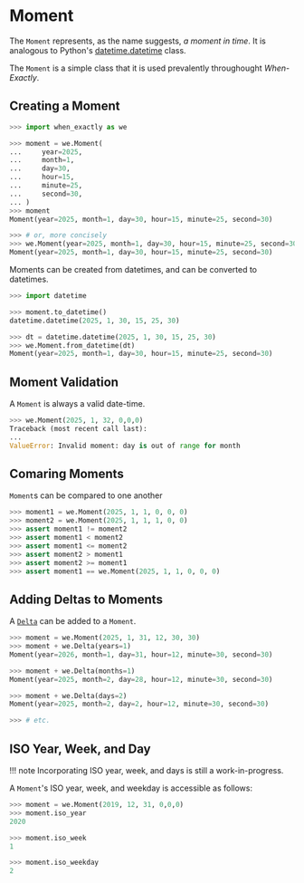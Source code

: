 # Moment

The `Moment` represents, as the name suggests, _a moment in time_. It is analogous to Python's
[datetime.datetime](https://docs.python.org/3/library/datetime.html#datetime.datetime) class.

The `Moment` is a simple class that it is used prevalently throughought _When-Exactly_.


## Creating a Moment

```python
>>> import when_exactly as we

>>> moment = we.Moment(
...     year=2025,
...     month=1,
...     day=30,
...     hour=15,
...     minute=25,
...     second=30,
... )
>>> moment
Moment(year=2025, month=1, day=30, hour=15, minute=25, second=30)

>>> # or, more concisely 
>>> we.Moment(year=2025, month=1, day=30, hour=15, minute=25, second=30)
Moment(year=2025, month=1, day=30, hour=15, minute=25, second=30)

```

Moments can be created from datetimes, and can be converted to datetimes.

```python
>>> import datetime

>>> moment.to_datetime()
datetime.datetime(2025, 1, 30, 15, 25, 30)

>>> dt = datetime.datetime(2025, 1, 30, 15, 25, 30)
>>> we.Moment.from_datetime(dt)
Moment(year=2025, month=1, day=30, hour=15, minute=25, second=30)

```

## Moment Validation

A `Moment` is always a valid date-time.

```python
>>> we.Moment(2025, 1, 32, 0,0,0)
Traceback (most recent call last):
...
ValueError: Invalid moment: day is out of range for month

```

## Comaring Moments

`Moment`s can be compared to one another

```python
>>> moment1 = we.Moment(2025, 1, 1, 0, 0, 0)
>>> moment2 = we.Moment(2025, 1, 1, 1, 0, 0)
>>> assert moment1 != moment2
>>> assert moment1 < moment2
>>> assert moment1 <= moment2
>>> assert moment2 > moment1
>>> assert moment2 >= moment1
>>> assert moment1 == we.Moment(2025, 1, 1, 0, 0, 0)

```

## Adding Deltas to Moments

A [`Delta`](delta.md) can be added to a `Moment`.


```python
>>> moment = we.Moment(2025, 1, 31, 12, 30, 30)
>>> moment + we.Delta(years=1)
Moment(year=2026, month=1, day=31, hour=12, minute=30, second=30)

>>> moment + we.Delta(months=1)
Moment(year=2025, month=2, day=28, hour=12, minute=30, second=30)

>>> moment + we.Delta(days=2)
Moment(year=2025, month=2, day=2, hour=12, minute=30, second=30)

>>> # etc.

```

## ISO Year, Week, and Day

!!! note
    Incorporating ISO year, week, and days is still a work-in-progress.

A `Moment`'s ISO year, week, and weekday is accessible as follows:

```python
>>> moment = we.Moment(2019, 12, 31, 0,0,0)
>>> moment.iso_year
2020

>>> moment.iso_week
1

>>> moment.iso_weekday
2

```







